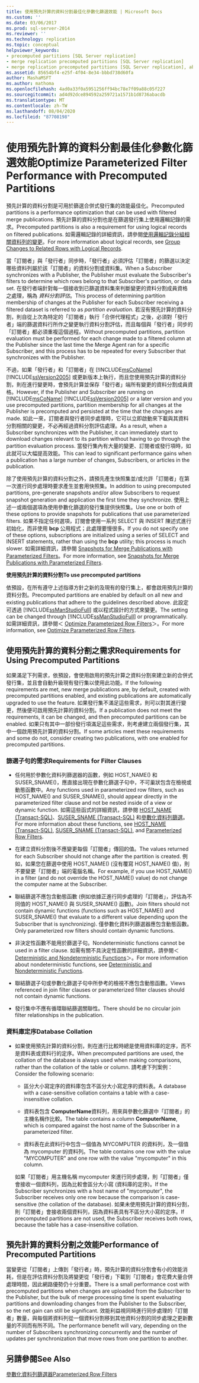 ```yaml
---
title: 使用預先計算的資料分割最佳化參數化篩選效能 | Microsoft Docs
ms.custom: ''
ms.date: 03/06/2017
ms.prod: sql-server-2014
ms.reviewer: ''
ms.technology: replication
ms.topic: conceptual
helpviewer_keywords:
- precomputed partitions [SQL Server replication]
- merge replication precomputed partitions [SQL Server replication]
- merge replication precomputed partitions [SQL Server replication], about precomputed partitions
ms.assetid: 85654bf4-e25f-4f04-8e34-bbbd738d60fa
author: MashaMSFT
ms.author: mathoma
ms.openlocfilehash: 4ad0a33f0a5951256ff94bc78e7f09a88c05f227
ms.sourcegitcommit: ad4d92dce894592a259721a1571b1d8736abacdb
ms.translationtype: MT
ms.contentlocale: zh-TW
ms.lasthandoff: 08/04/2020
ms.locfileid: "87708198"
---
```

# <a name="optimize-parameterized-filter-performance-with-precomputed-partitions"></a><span data-ttu-id="c0638-102">使用預先計算的資料分割最佳化參數化篩選效能</span><span class="sxs-lookup"><span data-stu-id="c0638-102">Optimize Parameterized Filter Performance with Precomputed Partitions</span></span>
  <span data-ttu-id="c0638-103">預先計算的資料分割是可用於篩選合併式發行集的效能最佳化。</span><span class="sxs-lookup"><span data-stu-id="c0638-103">Precomputed partitions is a performance optimization that can be used with filtered merge publications.</span></span> <span data-ttu-id="c0638-104">預先計算的資料分割也是在篩選發行集上使用邏輯記錄的需求。</span><span class="sxs-lookup"><span data-stu-id="c0638-104">Precomputed partitions is also a requirement for using logical records on filtered publications.</span></span> <span data-ttu-id="c0638-105">如需邏輯記錄的詳細資訊，請參閱[使用邏輯記錄分組相關資料列的變更](group-changes-to-related-rows-with-logical-records.md)。</span><span class="sxs-lookup"><span data-stu-id="c0638-105">For more information about logical records, see [Group Changes to Related Rows with Logical Records](group-changes-to-related-rows-with-logical-records.md).</span></span>  
  
 <span data-ttu-id="c0638-106">當「訂閱者」與「發行者」同步時，「發行者」必須評估「訂閱者」的篩選以決定哪些資料列屬於該「訂閱者」的資料分割或資料集。</span><span class="sxs-lookup"><span data-stu-id="c0638-106">When a Subscriber synchronizes with a Publisher, the Publisher must evaluate the Subscriber's filters to determine which rows belong to that Subscriber's partition, or data set.</span></span> <span data-ttu-id="c0638-107">在發行者端針對每一個接收到已篩選資料集來判斷變更的資料分割成員資格之處理，稱為 *資料分割評估*。</span><span class="sxs-lookup"><span data-stu-id="c0638-107">This process of determining partition membership of changes at the Publisher for each Subscriber receiving a filtered dataset is referred to as *partition evaluation*.</span></span> <span data-ttu-id="c0638-108">若沒有預先計算的資料分割，則自從上次為特定的「訂閱者」執行「合併代理程式」之後，必須對「發行者」端的篩選資料行所作之變更執行資料分割評估，而且每個與「發行者」同步的「訂閱者」都必須重複這個過程。</span><span class="sxs-lookup"><span data-stu-id="c0638-108">Without precomputed partitions, partition evaluation must be performed for each change made to a filtered column at the Publisher since the last time the Merge Agent ran for a specific Subscriber, and this process has to be repeated for every Subscriber that synchronizes with the Publisher.</span></span>  
  
 <span data-ttu-id="c0638-109">不過，如果「發行者」和「訂閱者」在 [!INCLUDE[msCoName](../../../includes/msconame-md.md)] [!INCLUDE[ssVersion2005](../../../includes/ssversion2005-md.md)] 或更新版本上執行，而且您使用預先計算的資料分割，則在進行變更時，會預先計算並保存「發行者」端所有變更的資料分割成員資格。</span><span class="sxs-lookup"><span data-stu-id="c0638-109">However, if the Publisher and Subscriber are running on [!INCLUDE[msCoName](../../../includes/msconame-md.md)] [!INCLUDE[ssVersion2005](../../../includes/ssversion2005-md.md)] or a later version and you use precomputed partitions, partition membership for all changes at the Publisher is precomputed and persisted at the time that the changes are made.</span></span> <span data-ttu-id="c0638-110">如此一來，訂閱者與發行者同步處理時，它可以立即啟動來下載與其資料分割相關的變更，不必再經過資料分割評估處理。</span><span class="sxs-lookup"><span data-stu-id="c0638-110">As a result, when a Subscriber synchronizes with the Publisher, it can immediately start to download changes relevant to its partition without having to go through the partition evaluation process.</span></span> <span data-ttu-id="c0638-111">當發行集內有大量的變更、訂閱者或發行項時，如此就可以大幅提高效能。</span><span class="sxs-lookup"><span data-stu-id="c0638-111">This can lead to significant performance gains when a publication has a large number of changes, Subscribers, or articles in the publication.</span></span>  
  
 <span data-ttu-id="c0638-112">除了使用預先計算的資料分割之外，請預先產生快照集並/或允許「訂閱者」在第一次進行同步處理時要求產生並套用快照集。</span><span class="sxs-lookup"><span data-stu-id="c0638-112">In addition to using precomputed partitions, pre-generate snapshots and/or allow Subscribers to request snapshot generation and application the first time they synchronize.</span></span> <span data-ttu-id="c0638-113">使用上述一或兩個選項為使用參數化篩選的發行集提供快照集。</span><span class="sxs-lookup"><span data-stu-id="c0638-113">Use one or both of these options to provide snapshots for publications that use parameterized filters.</span></span> <span data-ttu-id="c0638-114">如果不指定任何選項，訂閱會使用一系列 SELECT 與 INSERT 陳述式進行初始化，而非使用 **bcp** 公用程式；此處理要慢很多。</span><span class="sxs-lookup"><span data-stu-id="c0638-114">If you do not specify one of these options, subscriptions are initialized using a series of SELECT and INSERT statements, rather than using the **bcp** utility; this process is much slower.</span></span> <span data-ttu-id="c0638-115">如需詳細資訊，請參閱 [Snapshots for Merge Publications with Parameterized Filters](../snapshots-for-merge-publications-with-parameterized-filters.md)。</span><span class="sxs-lookup"><span data-stu-id="c0638-115">For more information, see [Snapshots for Merge Publications with Parameterized Filters](../snapshots-for-merge-publications-with-parameterized-filters.md).</span></span>  
  
 <span data-ttu-id="c0638-116">**使用預先計算的資料分割**</span><span class="sxs-lookup"><span data-stu-id="c0638-116">**To use precomputed partitions**</span></span>  
  
 <span data-ttu-id="c0638-117">依預設，在所有遵守上述指導方針之新的及現有的發行集上，都會啟用預先計算的資料分割。</span><span class="sxs-lookup"><span data-stu-id="c0638-117">Precomputed partitions are enabled by default on all new and existing publications that adhere to the guidelines described above.</span></span> <span data-ttu-id="c0638-118">此設定可透過 [!INCLUDE[ssManStudioFull](../../../includes/ssmanstudiofull-md.md)] 或以程式設計的方式來變更。</span><span class="sxs-lookup"><span data-stu-id="c0638-118">The setting can be changed through [!INCLUDE[ssManStudioFull](../../../includes/ssmanstudiofull-md.md)] or programmatically.</span></span> <span data-ttu-id="c0638-119">如需詳細資訊，請參閱＜ [Optimize Parameterized Row Filters](../publish/optimize-parameterized-row-filters.md)＞。</span><span class="sxs-lookup"><span data-stu-id="c0638-119">For more information, see [Optimize Parameterized Row Filters](../publish/optimize-parameterized-row-filters.md).</span></span>  
  
## <a name="requirements-for-using-precomputed-partitions"></a><span data-ttu-id="c0638-120">使用預先計算的資料分割之需求</span><span class="sxs-lookup"><span data-stu-id="c0638-120">Requirements for Using Precomputed Partitions</span></span>  
 <span data-ttu-id="c0638-121">如果滿足下列需求，依預設，會使用啟用的預先計算之資料分割來建立新的合併式發行集，並且會自動升級現有發行集以使用此功能。</span><span class="sxs-lookup"><span data-stu-id="c0638-121">If the following requirements are met, new merge publications are, by default, created with precomputed partitions enabled, and existing publications are automatically upgraded to use the feature.</span></span> <span data-ttu-id="c0638-122">如果發行集不滿足這些需求，則可以對其進行變更，然後便可啟用預先計算的資料分割。</span><span class="sxs-lookup"><span data-stu-id="c0638-122">If a publication does not meet the requirements, it can be changed, and then precomputed partitions can be enabled.</span></span> <span data-ttu-id="c0638-123">如果只有其中一部份發行項滿足這些需求，則考慮建立兩個發行集，其中一個啟用預先計算的資料分割。</span><span class="sxs-lookup"><span data-stu-id="c0638-123">If some articles meet these requirements and some do not, consider creating two publications, with one enabled for precomputed partitions.</span></span>  
  
### <a name="requirements-for-filter-clauses"></a><span data-ttu-id="c0638-124">篩選子句的需求</span><span class="sxs-lookup"><span data-stu-id="c0638-124">Requirements for Filter Clauses</span></span>  
  
-   <span data-ttu-id="c0638-125">任何用於參數化資料列篩選器的函數，例如 HOST_NAME() 和 SUSER_SNAME()，應直接出現在參數化篩選子句中，不可巢狀包含在檢視或動態函數中。</span><span class="sxs-lookup"><span data-stu-id="c0638-125">Any functions used in parameterized row filters, such as HOST_NAME() and SUSER_SNAME(), should appear directly in the parameterized filter clause and not be nested inside of a view or dynamic function.</span></span> <span data-ttu-id="c0638-126">如需這些函式的詳細資訊，請參閱 [HOST_NAME &#40;Transact-SQL&#41;](/sql/t-sql/functions/host-name-transact-sql)、[SUSER_SNAME &#40;Transact-SQL&#41;](/sql/t-sql/functions/suser-sname-transact-sql) 和[參數化資料列篩選](parameterized-filters-parameterized-row-filters.md)。</span><span class="sxs-lookup"><span data-stu-id="c0638-126">For more information about these functions, see [HOST_NAME &#40;Transact-SQL&#41;](/sql/t-sql/functions/host-name-transact-sql), [SUSER_SNAME &#40;Transact-SQL&#41;](/sql/t-sql/functions/suser-sname-transact-sql), and [Parameterized Row Filters](parameterized-filters-parameterized-row-filters.md).</span></span>  
  
-   <span data-ttu-id="c0638-127">在建立資料分割後不應變更每個「訂閱者」傳回的值。</span><span class="sxs-lookup"><span data-stu-id="c0638-127">The values returned for each Subscriber should not change after the partition is created.</span></span> <span data-ttu-id="c0638-128">例如，如果您在篩選中使用 HOST_NAME() (沒有覆寫 HOST_NAME() 值)，則不要變更「訂閱者」端的電腦名稱。</span><span class="sxs-lookup"><span data-stu-id="c0638-128">For example, if you use HOST_NAME() in a filter (and do not override the HOST_NAME() value) do not change the computer name at the Subscriber.</span></span>  
  
-   <span data-ttu-id="c0638-129">聯結篩選不應包含動態函數 (例如依據正進行同步處理的「訂閱者」，評估為不同值的 HOST_NAME() 與 SUSER_SNAME() 函數)。</span><span class="sxs-lookup"><span data-stu-id="c0638-129">Join filters should not contain dynamic functions (functions such as HOST_NAME() and SUSER_SNAME() that evaluate to a different value depending upon the Subscriber that is synchronizing).</span></span> <span data-ttu-id="c0638-130">僅參數化資料列篩選器應包含動態函數。</span><span class="sxs-lookup"><span data-stu-id="c0638-130">Only parameterized row filters should contain dynamic functions.</span></span>  
  
-   <span data-ttu-id="c0638-131">非決定性函數不能用於篩選子句。</span><span class="sxs-lookup"><span data-stu-id="c0638-131">Nondeterministic functions cannot be used in a filter clause.</span></span> <span data-ttu-id="c0638-132">如需有關不具決定性函數的詳細資訊，請參閱＜ [Deterministic and Nondeterministic Functions](../../user-defined-functions/deterministic-and-nondeterministic-functions.md)＞。</span><span class="sxs-lookup"><span data-stu-id="c0638-132">For more information about nondeterministic functions, see [Deterministic and Nondeterministic Functions](../../user-defined-functions/deterministic-and-nondeterministic-functions.md).</span></span>  
  
-   <span data-ttu-id="c0638-133">聯結篩選子句或參數化篩選子句中所參考的檢視不應包含動態函數。</span><span class="sxs-lookup"><span data-stu-id="c0638-133">Views referenced in join filter clauses or parameterized filter clauses should not contain dynamic functions.</span></span>  
  
-   <span data-ttu-id="c0638-134">發行集中不應有循環聯結篩選關聯性。</span><span class="sxs-lookup"><span data-stu-id="c0638-134">There should be no circular join filter relationships in the publication.</span></span>  
  
### <a name="database-collation"></a><span data-ttu-id="c0638-135">資料庫定序</span><span class="sxs-lookup"><span data-stu-id="c0638-135">Database Collation</span></span>  
  
-   <span data-ttu-id="c0638-136">如果使用預先計算的資料分割，則在進行比較時總是使用資料庫的定序，而不是資料表或資料行的定序。</span><span class="sxs-lookup"><span data-stu-id="c0638-136">When precomputed partitions are used, the collation of the database is always used when making comparisons, rather than the collation of the table or column.</span></span> <span data-ttu-id="c0638-137">請考慮下列案例：</span><span class="sxs-lookup"><span data-stu-id="c0638-137">Consider the following scenario:</span></span>  
  
    -   <span data-ttu-id="c0638-138">區分大小寫定序的資料庫包含不區分大小寫定序的資料表。</span><span class="sxs-lookup"><span data-stu-id="c0638-138">A database with a case-sensitive collation contains a table with a case-insensitive collation.</span></span>  
  
    -   <span data-ttu-id="c0638-139">資料表包含 **ComputerName**資料列，用來與參數化篩選中「訂閱者」的主機名稱作比較。</span><span class="sxs-lookup"><span data-stu-id="c0638-139">The table contains a column **ComputerName**, which is compared against the host name of the Subscriber in a parameterized filter.</span></span>  
  
    -   <span data-ttu-id="c0638-140">資料表在此資料行中包含一個值為 MYCOMPUTER 的資料列，及一個值為 mycomputer 的資料列。</span><span class="sxs-lookup"><span data-stu-id="c0638-140">The table contains one row with the value "MYCOMPUTER" and one row with the value "mycomputer" in this column.</span></span>  
  
     <span data-ttu-id="c0638-141">如果「訂閱者」用主機名稱 mycomputer 來進行同步處理，則「訂閱者」僅會接收一個資料列，因為比較會區分大小寫 (資料庫的定序)。</span><span class="sxs-lookup"><span data-stu-id="c0638-141">If the Subscriber synchronizes with a host name of "mycomputer", the Subscriber receives only one row because the comparison is case-sensitive (the collation of the database).</span></span> <span data-ttu-id="c0638-142">如果未使用預先計算的資料分割，則「訂閱者」會接收兩個資料列，因為資料表具有不區分大小寫的定序。</span><span class="sxs-lookup"><span data-stu-id="c0638-142">If precomputed partitions are not used, the Subscriber receives both rows, because the table has a case-insensitive collation.</span></span>  
  
## <a name="performance-of-precomputed-partitions"></a><span data-ttu-id="c0638-143">預先計算的資料分割之效能</span><span class="sxs-lookup"><span data-stu-id="c0638-143">Performance of Precomputed Partitions</span></span>  
 <span data-ttu-id="c0638-144">當變更從「訂閱者」上傳到「發行者」時，預先計算的資料分割會有小的效能消耗，但是在評估資料分割及將變更從「發行者」下載到「訂閱者」會花費大量合併處理時間，因此網路優勢仍十分重要。</span><span class="sxs-lookup"><span data-stu-id="c0638-144">There is a small performance cost with precomputed partitions when changes are uploaded from the Subscriber to the Publisher, but the bulk of merge processing time is spent evaluating partitions and downloading changes from the Publisher to the Subscriber, so the net gain can still be significant.</span></span> <span data-ttu-id="c0638-145">效能利益視同時進行同步處理的「訂閱者」數量，與每個將資料列從一個資料分割移到其他資料分割的同步處理之更新數量的不同而有所不同。</span><span class="sxs-lookup"><span data-stu-id="c0638-145">The performance benefit will vary, depending on the number of Subscribers synchronizing concurrently and the number of updates per synchronization that move rows from one partition to another.</span></span>  
  
## <a name="see-also"></a><span data-ttu-id="c0638-146">另請參閱</span><span class="sxs-lookup"><span data-stu-id="c0638-146">See Also</span></span>  
 [<span data-ttu-id="c0638-147">參數化資料列篩選器</span><span class="sxs-lookup"><span data-stu-id="c0638-147">Parameterized Row Filters</span></span>](parameterized-filters-parameterized-row-filters.md)  
  
  
